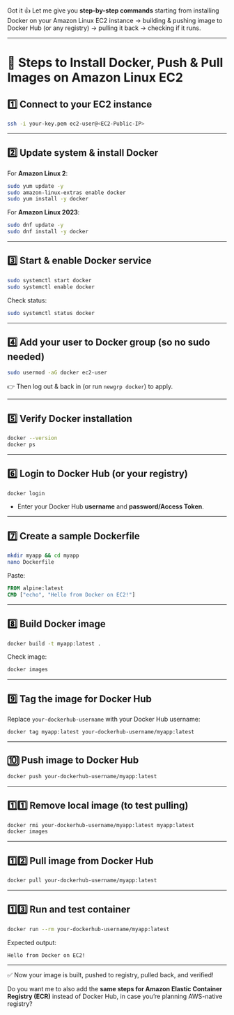Got it 👍 Let me give you **step-by-step commands** starting from installing Docker on your Amazon Linux EC2 instance → building & pushing image to Docker Hub (or any registry) → pulling it back → checking if it runs.

---

# 🚀 Steps to Install Docker, Push & Pull Images on Amazon Linux EC2

## 1️⃣ **Connect to your EC2 instance**

```bash
ssh -i your-key.pem ec2-user@<EC2-Public-IP>
```

---

## 2️⃣ **Update system & install Docker**

For **Amazon Linux 2**:

```bash
sudo yum update -y
sudo amazon-linux-extras enable docker
sudo yum install -y docker
```

For **Amazon Linux 2023**:

```bash
sudo dnf update -y
sudo dnf install -y docker
```

---

## 3️⃣ **Start & enable Docker service**

```bash
sudo systemctl start docker
sudo systemctl enable docker
```

Check status:

```bash
sudo systemctl status docker
```

---

## 4️⃣ **Add your user to Docker group (so no sudo needed)**

```bash
sudo usermod -aG docker ec2-user
```

👉 Then log out & back in (or run `newgrp docker`) to apply.

---

## 5️⃣ **Verify Docker installation**

```bash
docker --version
docker ps
```

---

## 6️⃣ **Login to Docker Hub (or your registry)**

```bash
docker login
```

* Enter your Docker Hub **username** and **password/Access Token**.

---

## 7️⃣ **Create a sample Dockerfile**

```bash
mkdir myapp && cd myapp
nano Dockerfile
```

Paste:

```dockerfile
FROM alpine:latest
CMD ["echo", "Hello from Docker on EC2!"]
```

---

## 8️⃣ **Build Docker image**

```bash
docker build -t myapp:latest .
```

Check image:

```bash
docker images
```

---

## 9️⃣ **Tag the image for Docker Hub**

Replace `your-dockerhub-username` with your Docker Hub username:

```bash
docker tag myapp:latest your-dockerhub-username/myapp:latest
```

---

## 🔟 **Push image to Docker Hub**

```bash
docker push your-dockerhub-username/myapp:latest
```

---

## 1️⃣1️⃣ **Remove local image (to test pulling)**

```bash
docker rmi your-dockerhub-username/myapp:latest myapp:latest
docker images
```

---

## 1️⃣2️⃣ **Pull image from Docker Hub**

```bash
docker pull your-dockerhub-username/myapp:latest
```

---

## 1️⃣3️⃣ **Run and test container**

```bash
docker run --rm your-dockerhub-username/myapp:latest
```

Expected output:

```
Hello from Docker on EC2!
```

---

✅ Now your image is built, pushed to registry, pulled back, and verified!

Do you want me to also add the **same steps for Amazon Elastic Container Registry (ECR)** instead of Docker Hub, in case you’re planning AWS-native registry?
